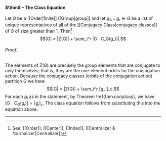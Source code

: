 #### $\thm$ – The Class Equation
Let $G$ be a [[Order|finite]] [[Group|group]] and let $g_1,\ldots g_r \in G$ be a list of unique representatives of all of the [[Conjugacy Class|conjugacy classes]] of $G$ of size greater than 1. Then[^1] $$|G| = |Z(G)| + \sum_i^r |G : C_G(g_i)|.$$
###### *Proof.* 
The elements of $Z(G)$ are precisely the group elements that are conjugate to only themselves; that is, they are the one-element orbits for the conjugation action. Because the conjugacy classes (orbits of the conjugation action) partition $G$ we have $$|G| = |Z(G)| + \sum_i^r [g_i]_c.$$For each $g_i$ as in the statement, by Theorem \ref{thm:conjclass}, we have $[G: C_G(g_i)] =[g_i]_c$. The class equation follows from substituting this into the equation above.
***

[^1]: See: [[Order]], [[Center]], [[Index]], [[Centralizer & Normalizer|Centralizer]]